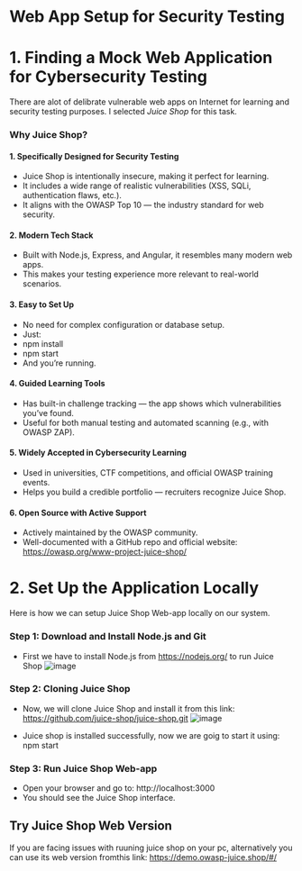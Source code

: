# Web App Setup for Security Testing

# 1. Finding a Mock Web Application for Cybersecurity Testing
There are alot of delibrate vulnerable web apps on Internet for learning and security testing purposes. I selected *Juice Shop* for this task.

### Why Juice Shop?
#### 1. Specifically Designed for Security Testing
- Juice Shop is intentionally insecure, making it perfect for learning.
- It includes a wide range of realistic vulnerabilities (XSS, SQLi, authentication flaws, etc.).
- It aligns with the OWASP Top 10 — the industry standard for web security.


#### 2. Modern Tech Stack
- Built with Node.js, Express, and Angular, it resembles many modern web apps.
- This makes your testing experience more relevant to real-world scenarios.


#### 3. Easy to Set Up
- No need for complex configuration or database setup.
- Just:
- npm install
- npm start
- And you’re running.


#### 4. Guided Learning Tools
- Has built-in challenge tracking — the app shows which vulnerabilities you’ve found.
- Useful for both manual testing and automated scanning (e.g., with OWASP ZAP).


#### 5. Widely Accepted in Cybersecurity Learning
- Used in universities, CTF competitions, and official OWASP training events.
- Helps you build a credible portfolio — recruiters recognize Juice Shop.


#### 6. Open Source with Active Support
- Actively maintained by the OWASP community.
- Well-documented with a GitHub repo and official website: https://owasp.org/www-project-juice-shop/

# 2. Set Up the Application Locally
Here is how we can setup Juice Shop Web-app locally on our system.
### Step 1: Download and Install Node.js and Git
- First we have to install Node.js from https://nodejs.org/ to run Juice Shop
![image](https://github.com/user-attachments/assets/06825c70-5904-42ff-b8a7-a5950a22fcd6)

### Step 2: Cloning Juice Shop
- Now, we will clone Juice Shop and install it from this link: https://github.com/juice-shop/juice-shop.git
![image](https://github.com/user-attachments/assets/384f2702-6584-4d4f-b02b-43548518eea2)

- Juice shop is installed successfully, now we are goig to start it using: npm start

### Step 3: Run Juice Shop Web-app
- Open your browser and go to: http://localhost:3000
- You should see the Juice Shop interface.

## Try Juice Shop Web Version
If you are facing issues with ruuning juice shop on your pc, alternatively you can use its web version fromthis link: https://demo.owasp-juice.shop/#/
